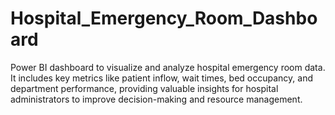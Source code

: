 # Hospital_Emergency_Room_Dashboard
Power BI dashboard to visualize and analyze hospital emergency room data. It includes key metrics like patient inflow, wait times, bed occupancy, and department performance, providing valuable insights for hospital administrators to improve decision-making and resource management.

